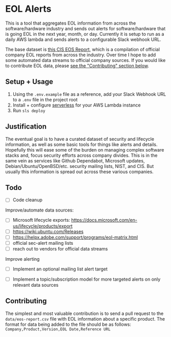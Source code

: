 # EOL Alerts

This is a tool that aggregates EOL information from across the software/hardware industry and sends out alerts for software/hardware that is going EOL in the next year, month, or day. Currently it is setup to run as a daily AWS lambda and sends alerts to a configurable Slack webhook URL.

The base dataset is [this CIS EOS Report](https://www.cisecurity.org/wp-content/uploads/2020/07/EOS-Report-July-2020.pdf), which is a compilation of official company EOL reports from across the industry. Over time I hope to add some automated data streams to official company sources. If you would like to contribute EOL data, please [see the "Contributing" section below](#contributing).

## Setup + Usage

1. Using the `.env.example` file as a reference, add your Slack Webhook URL to a `.env` file in the project root
2. Install + configure [serverless](https://www.serverless.com/) for your AWS Lambda instance
3. Run `sls deploy`


## Justification

The eventual goal is to have a curated dataset of security and lifecycle information, as well as some basic tools for things like alerts and details. Hopefully this will ease some of the burden on managing complex software stacks and, focus security efforts across company divides. This is in the same vein as services like Github Dependabot, Microsoft updates, Debian/Ubuntu/OpenBSD/etc. security mailing lists, NIST, and CIS. But usually this information is spread out across these various companies. 

## Todo

- [ ] Code cleanup

Improve/automate data sources:
 - [ ] Microsoft lifecycle exports: https://docs.microsoft.com/en-us/lifecycle/products/export
 - [ ] https://wiki.ubuntu.com/Releases
 - [ ] https://helpx.adobe.com/support/programs/eol-matrix.html
 - [ ] official sec-alert mailing lists
 - [ ] reach out to vendors for official data streams

Improve alerting
 - [ ] Implement an optional mailing list alert target
 - [ ] Implement a topic/subscription model for more targeted alerts on only relevant data sources


## Contributing

The simplest and most valuable contribution is to send a pull request to the `data/eos-report.csv` file with EOL information about a specific product.
The format for data being added to the file should be as follows:
`Company,Product,Version,EOL Date,Reference URL`
